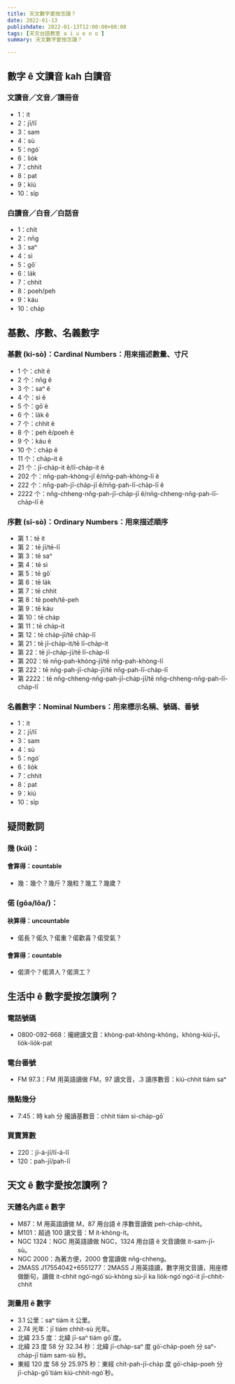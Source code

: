 ```yaml
---
title: 天文數字愛按怎讀？
date: 2022-01-13
publishdate: 2022-01-13T12:00:00+08:00
tags: [天文台語教室 a i u e o o͘]
summary: 天文數字愛按怎讀？

---
```


## 數字 ê 文讀音 kah 白讀音
### 文讀音／文音／讀冊音
- 1：it
- 2：jī/lī
- 3：sam
- 4：sù
- 5：ngó͘
- 6：lio̍k
- 7：chhit
- 8：pat
- 9：kiú
- 10：si̍p

### 白讀音／白音／白話音
- 1：chi̍t
- 2：nn̄g
- 3：saⁿ
- 4：sì
- 5：gō͘
- 6：la̍k
- 7：chhit
- 8：poeh/peh
- 9：káu
- 10：cha̍p


## 基數、序數、名義數字

### 基數 (ki-sò͘)：Cardinal Numbers：用來描述數量、寸尺
- 1 个：chi̍t ê
- 2 个：nn̄g ê
- 3 个：saⁿ ê
- 4 个：sì ê
- 5 个：gō͘ ê
- 6 个：la̍k ê
- 7 个：chhit ê
- 8 个：peh ê/poeh ê
- 9 个：káu ê
- 10 个：cha̍p ê
- 11 个：cha̍p-it ê
- 21 个：jī-cha̍p-it ê/lī-cha̍p-it ê
- 202 个：nn̄g-pah-khòng-jī ê/nn̄g-pah-khòng-lī ê
- 222 个：nn̄g-pah-jī-cha̍p-jī ê/nn̄g-pah-lī-cha̍p-lī ê
- 2222 个：nn̄g-chheng-nn̄g-pah-jī-cha̍p-jī ê/nn̄g-chheng-nn̄g-pah-lī-cha̍p-lī ê

### 序數 (sī-sò͘)：Ordinary Numbers：用來描述順序
- 第 1：tē it
- 第 2：tē jī/tē-lī
- 第 3：tē saⁿ
- 第 4：tē sì
- 第 5：tē gō͘
- 第 6：tē la̍k
- 第 7：tē chhit
- 第 8：tē poeh/tē-peh
- 第 9：tē káu
- 第 10：tē cha̍p
- 第 11：tē cha̍p-it
- 第 12：tē cha̍p-jī/tē cha̍p-lī
- 第 21：tē jī-cha̍p-it/tē lī-cha̍p-it
- 第 22：tē jī-cha̍p-jī/tē lī-cha̍p-lī
- 第 202：tē nn̄g-pah-khòng-jī/tē nn̄g-pah-khòng-lī
- 第 222：tē nn̄g-pah-jī-cha̍p-jī/tē nn̄g-pah-lī-cha̍p-lī
- 第 2222：tē nn̄g-chheng-nn̄g-pah-jī-cha̍p-jī/tē nn̄g-chheng-nn̄g-pah-lī-cha̍p-lī

### 名義數字：Nominal Numbers：用來標示名稱、號碼、番號
- 1：it
- 2：jī/lī
- 3：sam
- 4：sù
- 5：ngó͘
- 6：lio̍k
- 7：chhit
- 8：pat
- 9：kiú
- 10：si̍p


## 疑問數詞
### 幾 (kúi)：
#### 會算得：countable
- 幾：幾个？幾斤？幾粒？幾工？幾歲？

### 偌 (gōa/lōa/)：
#### 袂算得：uncountable
- 偌長？偌久？偌重？偌歡喜？偌受氣？

#### 會算得：countable
- 偌濟个？偌濟人？偌濟工？

## 生活中 ê 數字愛按怎讀咧？
### 電話號碼
- 0800-092-668：攏總讀文音：khòng-pat-khòng-khòng，khòng-kiú-jī，lio̍k-lio̍k-pat

### 電台番號
- FM 97.3：FM 用英語讀做 FM，97 讀文音，.3 讀序數音：kiú-chhit tiám saⁿ
### 幾點幾分
- 7:45：時 kah 分 攏讀基數音：chhit tiám sì-cha̍p-gō͘

### 買賣算數
- 220：jī-á-jī/lī-á-lī
- 120：pah-jī/pah-lī

## 天文 ê 數字愛按怎讀咧？
### 天體名內底 ê 數字
- M87：M 用英語讀做 M，87 用台語 ê 序數音讀做 peh-cha̍p-chhit。
- M101：超過 100 讀文音：M it-khòng-it。
- NGC 1324：NGC 用英語讀做 NGC，1324 用台語 ê 文音讀做 it-sam-jī-sù。
- NGC 2000：為著方便，2000 會當讀做 nn̄g-chheng。
- 2MASS J17554042+6551277：2MASS J 用英語讀，數字用文音讀，用座標做斷句，讀做 it-chhit ngó͘-ngó͘ sù-khòng sù-jī ka lio̍k-ngó͘ ngó͘-it jī-chhit-chhit

### 測量用 ê 數字

- 3.1 公里：saⁿ tiám it 公里。
- 2.74 光年：jī tiám chhit-sù 光年。
- 北緯 23.5 度：北緯 jī-saⁿ tiám gō͘ 度。
- 北緯 23 度 58 分 32.34 秒：北緯 jī-cha̍p-saⁿ 度 gō͘-cha̍p-poeh 分 saⁿ-cha̍p-jī tiám sam-sù 秒。
- 東經 120 度 58 分 25.975 秒：東經 chi̍t-pah-jī-cha̍p 度 gō͘-cha̍p-poeh 分 jī-cha̍p-gō͘ tiám kiú-chhit-ngó͘ 秒。
